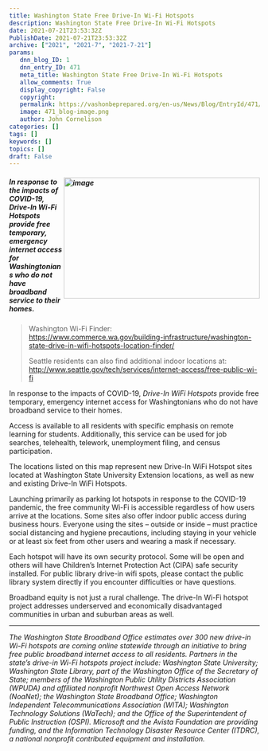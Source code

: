 ```yaml
---
title: Washington State Free Drive-In Wi-Fi Hotspots
description: Washington State Free Drive-In Wi-Fi Hotspots
date: 2021-07-21T23:53:32Z
PublishDate: 2021-07-21T23:53:32Z
archive: ["2021", "2021-7", "2021-7-21"]
params:
   dnn_blog_ID: 1
   dnn_entry_ID: 471
   meta_title: Washington State Free Drive-In Wi-Fi Hotspots
   allow_comments: True
   display_copyright: False
   copyright: 
   permalink: https://vashonbeprepared.org/en-us/News/Blog/EntryId/471/Washington-State-Free-Drive-In-Wi-Fi-Hotspots
   image: 471_blog-image.png
   author: John Cornelison
categories: []
tags: []
keywords: []
topics: []
draft: False
---
```


<h5><img width="394" height="243" title="image" align="right" style="border: 0px currentcolor; border-image: none; float: right; display: inline; background-image: none;" alt="image" src="https://vashonbeprepared.org/images/dnnBlog/1/471/Open-Live-Writer-Washington-State-Drive-In-WiFi-Hotspots_EC8E-image_ba5f4ff7-341b-40d6-a962-55c885be142a.png" border="0">In response to the impacts of COVID-19, <em>Drive-In Wi-Fi Hotspots </em>provide free temporary, emergency internet access for Washingtonians who do not have broadband service to their homes.</h5><blockquote><p>Washington Wi-Fi Finder:<br><a title="https://www.commerce.wa.gov/building-infrastructure/washington-state-drive-in-wifi-hotspots-location-finder/" href="https://www.commerce.wa.gov/building-infrastructure/washington-state-drive-in-wifi-hotspots-location-finder/">https://www.commerce.wa.gov/building-infrastructure/washington-state-drive-in-wifi-hotspots-location-finder/</a></p><p>Seattle residents can also find additional indoor locations at: <a href="https://gcc02.safelinks.protection.outlook.com/?url=http%3A%2F%2Fwww.seattle.gov%2Ftech%2Fservices%2Finternet-access%2Ffree-public-wi-fi&amp;data=04%7C01%7Cyvonne.wilcox%40commerce.wa.gov%7Ccdb4706485064272c6b908d91c863c2c%7C11d0e217264e400a8ba057dcc127d72d%7C0%7C0%7C637572185127893100%7CUnknown%7CTWFpbGZsb3d8eyJWIjoiMC4wLjAwMDAiLCJQIjoiV2luMzIiLCJBTiI6Ik1haWwiLCJXVCI6Mn0%3D%7C1000&amp;sdata=m5ZtvDxW08vC2871jfT1IF4%2FJzl3sl5Oa6d74Gbvwts%3D&amp;reserved=0">http://www.seattle.gov/tech/services/internet-access/free-public-wi-fi</a></p></blockquote><p>In response to the impacts of COVID-19, <em>Drive-In WiFi Hotspots </em>provide free temporary, emergency internet access for Washingtonians who do not have broadband service to their homes.<p>Access is available to all residents with specific emphasis on remote learning for students. Additionally, this service can be used for job searches, telehealth, telework, unemployment filing, and census participation.<p>The locations listed on this map represent new Drive-In WiFi Hotspot sites located at Washington State University Extension locations, as well as new and existing Drive-In WiFi Hotspots. <p>Launching primarily as parking lot hotspots in response to the COVID-19 pandemic, the free community Wi-Fi is accessible regardless of how users arrive at the locations. Some sites also offer indoor public access during business hours. Everyone using the sites – outside or inside – must practice social distancing and hygiene precautions, including staying in your vehicle or at least six feet from other users and wearing a mask if necessary.<p>Each hotspot will have its own security protocol. Some will be open and others will have Children’s Internet Protection Act (CIPA) safe security installed. For public library drive-in wifi spots, please contact the public library system directly if you encounter difficulties or have questions.<p>Broadband equity is not just a rural challenge. The drive-In Wi-Fi hotspot project addresses underserved and economically disadvantaged communities in urban and suburban areas as well.<hr><p><em>The Washington State Broadband Office estimates over 300 new drive-in Wi-Fi hotspots are coming online statewide through an initiative to bring free public broadband internet access to all residents. Partners in the state’s drive-in Wi-Fi hotspots project include: Washington State University; Washington State Library, part of the Washington Office of the Secretary of State; members of the Washington Public Utility Districts Association (WPUDA) and affiliated nonprofit Northwest Open Access Network (NoaNet); the Washington State Broadband Office; Washington Independent Telecommunications Association (WITA); Washington Technology Solutions (WaTech); and the Office of the Superintendent of Public Instruction (OSPI). Microsoft and the Avista Foundation are providing funding, and the Information Technology Disaster Resource Center (ITDRC), a national nonprofit contributed equipment and installation.</em>
